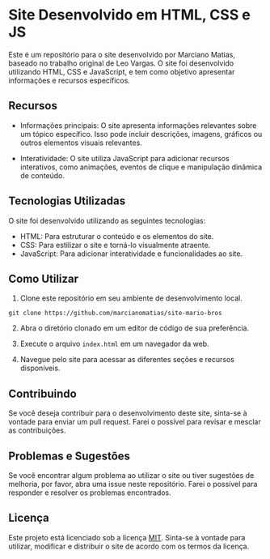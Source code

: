 # Site Desenvolvido em HTML, CSS e JS

Este é um repositório para o site desenvolvido por Marciano Matias, baseado no trabalho original de Leo Vargas. O site foi desenvolvido utilizando HTML, CSS e JavaScript, e tem como objetivo apresentar informações e recursos específicos.

## Recursos

- Informações principais: O site apresenta informações relevantes sobre um tópico específico. Isso pode incluir descrições, imagens, gráficos ou outros elementos visuais relevantes.

- Interatividade: O site utiliza JavaScript para adicionar recursos interativos, como animações, eventos de clique e manipulação dinâmica de conteúdo.

## Tecnologias Utilizadas

O site foi desenvolvido utilizando as seguintes tecnologias:

- HTML: Para estruturar o conteúdo e os elementos do site.
- CSS: Para estilizar o site e torná-lo visualmente atraente.
- JavaScript: Para adicionar interatividade e funcionalidades ao site.

## Como Utilizar

1. Clone este repositório em seu ambiente de desenvolvimento local.

```shell
git clone https://github.com/marcianomatias/site-mario-bros
```

2. Abra o diretório clonado em um editor de código de sua preferência.

3. Execute o arquivo `index.html` em um navegador da web.

4. Navegue pelo site para acessar as diferentes seções e recursos disponíveis.

## Contribuindo

Se você deseja contribuir para o desenvolvimento deste site, sinta-se à vontade para enviar um pull request. Farei o possível para revisar e mesclar as contribuições.

## Problemas e Sugestões

Se você encontrar algum problema ao utilizar o site ou tiver sugestões de melhoria, por favor, abra uma issue neste repositório. Farei o possível para responder e resolver os problemas encontrados.

## Licença

Este projeto está licenciado sob a licença [MIT](LICENSE). Sinta-se à vontade para utilizar, modificar e distribuir o site de acordo com os termos da licença.